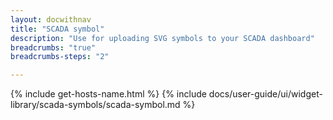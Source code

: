 ```yaml
---
layout: docwithnav
title: "SCADA symbol"
description: "Use for uploading SVG symbols to your SCADA dashboard"
breadcrumbs: "true"
breadcrumbs-steps: "2"

---
```

{% include get-hosts-name.html %}
{% include docs/user-guide/ui/widget-library/scada-symbols/scada-symbol.md %}
